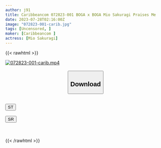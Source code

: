 ```yaml
---
author: j91
title: Caribbeancom 072823-001 BOGA x BOGA Mio Sakuragi Praises Me
date: 2023-07-28T02:16:00Z
image: "072823-001-carib.jpg"
tags: [Uncensored, ]
maker: [Caribbeancom ]
actress: [Mio Sakuragi]
---
```



{{< rawhtml >}}

<div class="video" data-videoid="qWeL2mMZoQCzex1">
    <a href="javascript:;">
        <img src="https://my.j91.asia/posts/072823-001-carib/072823-001-carib.jpg" width="WIDTH" height="HEIGHT" alt="072823-001-carib.mp4" loading="lazy">
    </a>
</div>

<script type="text/javascript" src="https://j91.asia/asset/on-demand-st.js"></script>

<br>
  <link rel="stylesheet" href="https://j91.asia/asset/bs5.css">
  
  <center>
  <button class="btn btn-primary" type="button" data-bs-toggle="collapse" data-bs-target=".multi-collapse" aria-expanded="false" aria-controls="multiCollapseExample1 multiCollapseExample2"><h2>Download</h2></button></center>
</p>
<div class="row">
  <div class="col">
    <div class="collapse multi-collapse" id="multiCollapseExample1">
      <div class="card card-body">
	      	      <br>
<div class="buttons">  
<a href="https://streamtape.to/v/qWeL2mMZoQCzex1"><button class="btn-hover color-3"><i class="fa fa-download"></i> ST</button></a></div>
    </div>
  </div>
</div>
  <div class="col">
    <div class="collapse multi-collapse" id="multiCollapseExample2">
      <div class="card card-body">
	      <br>
<div class="buttons">
    <a href="https://streamruby.com/ttomnl86tqgt.html"><button class="btn-hover color-9"><i class="fa fa-download"></i> SR</button></a></div>
<br><br>
      </div>
    </div>
  </div>
</div>

{{< /rawhtml >}}